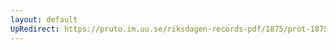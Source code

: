 ```yaml
---
layout: default
UpRedirect: https://pruto.im.uu.se/riksdagen-records-pdf/1875/prot-1875--fk--013/prot-1875--fk--013_018.pdf
---
```

